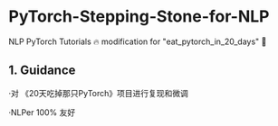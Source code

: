 # PyTorch-Stepping-Stone-for-NLP
NLP PyTorch Tutorials 🔥 modification for "eat_pytorch_in_20_days" 🤔
## 1. Guidance
·对 《20天吃掉那只PyTorch》项目进行复现和微调 <p>
·NLPer 100% 友好 <p>

